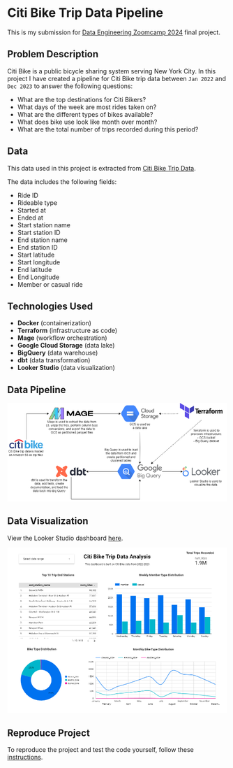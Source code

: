 # Citi Bike Trip Data Pipeline

This is my submission for [Data Engineering Zoomcamp 2024](https://github.com/DataTalksClub/data-engineering-zoomcamp) final project.

## Problem Description

Citi Bike is a public bicycle sharing system serving  New York City. In this project I have created a pipeline for Citi Bike trip data between `Jan 2022` and `Dec 2023` to answer the following questions:

- What are the top destinations for Citi Bikers?
- What days of the week are most rides taken on?
- What are the different types of bikes available?
- What does bike use look like month over month?
- What are the total number of trips recorded during this period?

## Data

This data used in this project is extracted from [Citi Bike Trip Data](https://citibikenyc.com/system-data).

The data includes the following fields:
- Ride ID
- Rideable type
- Started at
- Ended at
- Start station name
- Start station ID
- End station name
- End station ID
- Start latitude
- Start longitude
- End latitude
- End Longitude
- Member or casual ride

## Technologies Used

- **Docker** (containerization)
- **Terraform** (infrastructure as code)
- **Mage** (workflow orchestration)
- **Google Cloud Storage** (data lake)
- **BigQuery** (data warehouse)
- **dbt** (data transformation)
- **Looker Studio** (data visualization)

## Data Pipeline

![](docs/res/data-flow-diagram.png)

## Data Visualization

View the Looker Studio dashboard [here](https://lookerstudio.google.com/reporting/57b3e010-5c75-4286-81b0-220995285811).

![](docs/res/looker-dashboard.png)

## Reproduce Project

To reproduce the project and test the code yourself, follow these [instructions](docs/reproduce.md).